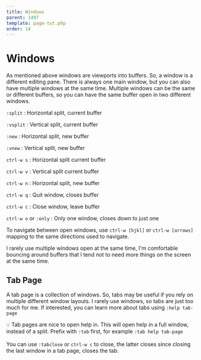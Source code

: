 ```yaml
---
title: Windows
parent: 1497
template: page-tut.php
order: 14
---
```


# Windows

As mentioned above windows are viewports into buffers. So, a window is a different editing pane. There is always one main window, but you can also have multiple windows at the same time. Multiple windows can be the same or different buffers, so you can have the same buffer open in two different windows.

`:split`
: Horizontal split, current buffer

`:vsplit`
: Vertical split, current buffer

`:new`
: Horizontal split, new buffer

`:vnew`
: Vertical split, new buffer

`ctrl-w s`
: Horizontal split current buffer

`ctrl-w v`
: Vertical split current buffer

`ctrl-w n`
: Horizontal split, new buffer

`ctrl-w q`
: Quit window, closes buffer

`ctrl-w c`
: Close window, leave buffer

`ctrl-w o` or `:only`
: Only one window, closes down to just one

To navigate between open windows, use `ctrl-w [hjkl]` or `ctrl-w [arrows]` mapping to the same directions used to navigate.

I rarely use multiple windows open at the same time, I'm  comfortable bouncing around buffers that I tend not to need more things on the screen at the same time.

## Tab Page

A tab page is a collection of windows. So, tabs may be useful if you rely on multiple different window layouts. I rarely use windows, so tabs are just too much for me. If interested, you can learn more about tabs using `:help tab-page`


<span class="tip">💡</span> Tab pages are nice to open help in. This will open help in a full window, instead of a split. Prefix with `:tab` first, for example `:tab help tab-page`<br><br>You can use `:tabclose` or `ctrl-w c` to close, the latter closes since closing the last window in a tab page, closes the tab.
